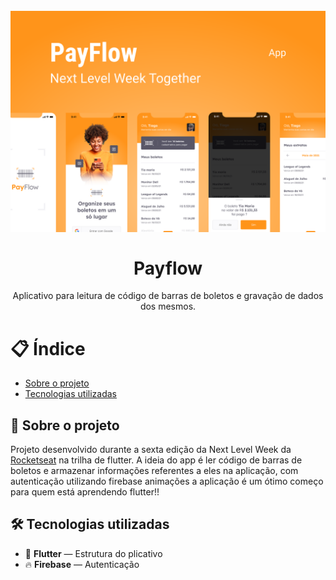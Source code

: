 <h1 align="center">
<br>
  <img src=".github/payflow-cover.svg" alt="proffy-next-level-week-02">
<br>
<br>
Payflow
</h1>

<p align="center">Aplicativo para leitura de código de barras de boletos e gravação de dados dos mesmos.</p>

# 📋 Índice

- [Sobre o projeto](#-Sobre-o-projeto)
- [Tecnologias utilizadas](#-Tecnologias-utilizadas)

## 📃 Sobre o projeto

Projeto desenvolvido durante a sexta edição da Next Level Week da <a href="rocketseat.com.br" target="_blank">Rocketseat</a> na trilha de flutter. A ideia do app é ler código de barras de boletos e armazenar informações referentes a eles na aplicação, com autenticação utilizando firebase animações a aplicação é um ótimo começo para quem está aprendendo flutter!! 

## 🛠 Tecnologias utilizadas

- 🚀 **Flutter** — Estrutura do plicativo
- 🔥 **Firebase** — Autenticação
